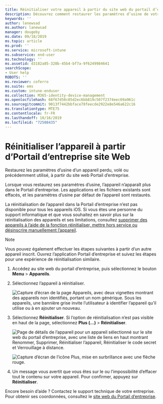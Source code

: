 ```yaml
---
title: Réinitialiser votre appareil à partir du site web du portail d’entreprise | Microsoft Docs
description: Découvrez comment restaurer les paramètres d’usine de votre appareil à partir du site web Portail d’entreprise.
keywords: ''
author: lenewsad
ms.author: lanewsad
manager: dougeby
ms.date: 09/18/2019
ms.topic: article
ms.prod: ''
ms.service: microsoft-intune
ms.subservice: end-user
ms.technology: ''
ms.assetid: d3182a85-328b-45b4-bf7a-9f6249984641
searchScope:
- User help
ROBOTS: ''
ms.reviewer: coferro
ms.suite: ems
ms.custom: intune-enduser
ms.collection: M365-identity-device-management
ms.openlocfilehash: 68f67d50c05d2ec6bb819c507f2374eec69a961c
ms.sourcegitcommit: 9013f7442bbface78feecde2922e8e546a622c16
ms.translationtype: MTE75
ms.contentlocale: fr-FR
ms.lasthandoff: 10/16/2019
ms.locfileid: "72508435"
---
```

# <a name="reset-device-from-company-portal-website"></a>Réinitialiser l’appareil à partir d’Portail d’entreprise site Web

Restaurez les paramètres d’usine d’un appareil perdu, volé ou précédemment utilisé, à partir du site web Portail d’entreprise.  

Lorsque vous restaurez ses paramètres d’usine, l’appareil n’apparaît plus dans le Portail d’entreprise. Les applications et les fichiers existants sont effacés, et les paramètres d’usine par défaut de l’appareil sont restaurés. 

La réinitialisation de l’appareil dans la Portail d’entreprise n’est pas disponible pour tous les appareils iOS. Si vous êtes une personne du support informatique et que vous souhaitez en savoir plus sur la réinitialisation des appareils et ses limitations, consultez [supprimer des appareils à l’aide de la fonction réinitialiser, mettre hors service ou désinscrire manuellement l’appareil](https://docs.microsoft.com/intune/devices-wipe).  

> [!Note]
> Vous pouvez également effectuer les étapes suivantes à partir d’un autre appareil inscrit. Ouvrez l’application Portail d’entreprise et suivez les étapes pour une expérience de réinitialisation similaire. 

1. Accédez au site web du portail d’entreprise, puis sélectionnez le bouton __Menu__ > __Appareils__.  

2. Sélectionnez l’appareil à réinitialiser.

    ![Capture d’écran de la page Appareils, avec deux vignettes montrant des appareils non identifiés, portant un nom générique. Sous les appareils, une bannière grise invite l’utilisateur à identifier l’appareil qu’il utilise ou à en ajouter un nouveau.](./media/rename-reset-device-step2-1808.png)  

3. Sélectionnez **Réinitialiser**. Si l’option de réinitialisation n’est pas visible en haut de la page, sélectionnez **Plus (...)**  > **Réinitialiser**.  

     ![Page de détails de l’appareil pour un appareil sélectionné sur le site web du portail d’entreprise, avec une liste de liens en haut montrant Renommer, Supprimer, Réinitialiser l’appareil, Réinitialiser le code secret et Verrouillage à distance. ](./media/rename-reset-device-1808.png)  

    ![Capture d’écran de l’icône Plus, mise en surbrillance avec une flèche rouge.](./media/rename-reset-device-step3-more-1808.png)  

4. Un message vous avertit que vous êtes sur le ou l’impossibilité d’effacer tout le contenu sur votre appareil. Pour confirmer, appuyez sur **Réinitialiser**.  

Encore besoin d’aide ? Contactez le support technique de votre entreprise. Pour obtenir ses coordonnées, consultez le [site web du Portail d’entreprise](https://go.microsoft.com/fwlink/?linkid=2010980).
